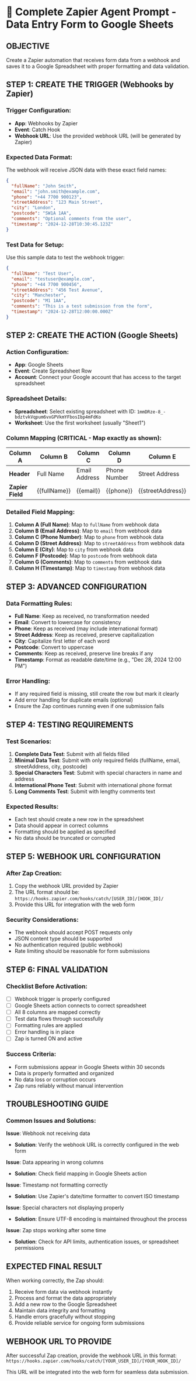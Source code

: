 # 🤖 Complete Zapier Agent Prompt - Data Entry Form to Google Sheets

## OBJECTIVE
Create a Zapier automation that receives form data from a webhook and saves it to a Google Spreadsheet with proper formatting and data validation.

## STEP 1: CREATE THE TRIGGER (Webhooks by Zapier)

### Trigger Configuration:
- **App**: Webhooks by Zapier
- **Event**: Catch Hook
- **Webhook URL**: Use the provided webhook URL (will be generated by Zapier)

### Expected Data Format:
The webhook will receive JSON data with these exact field names:
```json
{
  "fullName": "John Smith",
  "email": "john.smith@example.com", 
  "phone": "+44 7700 900123",
  "streetAddress": "123 Main Street",
  "city": "London",
  "postcode": "SW1A 1AA",
  "comments": "Optional comments from the user",
  "timestamp": "2024-12-28T10:30:45.123Z"
}
```

### Test Data for Setup:
Use this sample data to test the webhook trigger:
```json
{
  "fullName": "Test User",
  "email": "testuser@example.com",
  "phone": "+44 7700 900456",
  "streetAddress": "456 Test Avenue", 
  "city": "Manchester",
  "postcode": "M1 1AA",
  "comments": "This is a test submission from the form",
  "timestamp": "2024-12-28T12:00:00.000Z"
}
```

## STEP 2: CREATE THE ACTION (Google Sheets)

### Action Configuration:
- **App**: Google Sheets
- **Event**: Create Spreadsheet Row
- **Account**: Connect your Google account that has access to the target spreadsheet

### Spreadsheet Details:
- **Spreadsheet**: Select existing spreadsheet with ID: `1mmDRze-8_-bdztvkVqpum6vxGPVkmYFbosIbp4mFdKo`
- **Worksheet**: Use the first worksheet (usually "Sheet1")

### Column Mapping (CRITICAL - Map exactly as shown):

| Column A | Column B | Column C | Column D | Column E | Column F | Column G | Column H |
|----------|----------|----------|----------|----------|----------|----------|----------|
| **Header** | Full Name | Email Address | Phone Number | Street Address | City | Postcode | Comments | Timestamp |
| **Zapier Field** | {{fullName}} | {{email}} | {{phone}} | {{streetAddress}} | {{city}} | {{postcode}} | {{comments}} | {{timestamp}} |

### Detailed Field Mapping:
1. **Column A (Full Name)**: Map to `fullName` from webhook data
2. **Column B (Email Address)**: Map to `email` from webhook data  
3. **Column C (Phone Number)**: Map to `phone` from webhook data
4. **Column D (Street Address)**: Map to `streetAddress` from webhook data
5. **Column E (City)**: Map to `city` from webhook data
6. **Column F (Postcode)**: Map to `postcode` from webhook data
7. **Column G (Comments)**: Map to `comments` from webhook data
8. **Column H (Timestamp)**: Map to `timestamp` from webhook data

## STEP 3: ADVANCED CONFIGURATION

### Data Formatting Rules:
- **Full Name**: Keep as received, no transformation needed
- **Email**: Convert to lowercase for consistency
- **Phone**: Keep as received (may include international format)
- **Street Address**: Keep as received, preserve capitalization
- **City**: Capitalize first letter of each word
- **Postcode**: Convert to uppercase
- **Comments**: Keep as received, preserve line breaks if any
- **Timestamp**: Format as readable date/time (e.g., "Dec 28, 2024 12:00 PM")

### Error Handling:
- If any required field is missing, still create the row but mark it clearly
- Add error handling for duplicate emails (optional)
- Ensure the Zap continues running even if one submission fails

## STEP 4: TESTING REQUIREMENTS

### Test Scenarios:
1. **Complete Data Test**: Submit with all fields filled
2. **Minimal Data Test**: Submit with only required fields (fullName, email, streetAddress, city, postcode)
3. **Special Characters Test**: Submit with special characters in name and address
4. **International Phone Test**: Submit with international phone format
5. **Long Comments Test**: Submit with lengthy comments text

### Expected Results:
- Each test should create a new row in the spreadsheet
- Data should appear in correct columns
- Formatting should be applied as specified
- No data should be truncated or corrupted

## STEP 5: WEBHOOK URL CONFIGURATION

### After Zap Creation:
1. Copy the webhook URL provided by Zapier
2. The URL format should be: `https://hooks.zapier.com/hooks/catch/[USER_ID]/[HOOK_ID]/`
3. Provide this URL for integration with the web form

### Security Considerations:
- The webhook should accept POST requests only
- JSON content type should be supported
- No authentication required (public webhook)
- Rate limiting should be reasonable for form submissions

## STEP 6: FINAL VALIDATION

### Checklist Before Activation:
- [ ] Webhook trigger is properly configured
- [ ] Google Sheets action connects to correct spreadsheet
- [ ] All 8 columns are mapped correctly
- [ ] Test data flows through successfully
- [ ] Formatting rules are applied
- [ ] Error handling is in place
- [ ] Zap is turned ON and active

### Success Criteria:
- Form submissions appear in Google Sheets within 30 seconds
- Data is properly formatted and organized
- No data loss or corruption occurs
- Zap runs reliably without manual intervention

## TROUBLESHOOTING GUIDE

### Common Issues and Solutions:

**Issue**: Webhook not receiving data
- **Solution**: Verify the webhook URL is correctly configured in the web form

**Issue**: Data appearing in wrong columns  
- **Solution**: Check field mapping in Google Sheets action

**Issue**: Timestamp not formatting correctly
- **Solution**: Use Zapier's date/time formatter to convert ISO timestamp

**Issue**: Special characters not displaying properly
- **Solution**: Ensure UTF-8 encoding is maintained throughout the process

**Issue**: Zap stops working after some time
- **Solution**: Check for API limits, authentication issues, or spreadsheet permissions

## EXPECTED FINAL RESULT

When working correctly, the Zap should:
1. Receive form data via webhook instantly
2. Process and format the data appropriately  
3. Add a new row to the Google Spreadsheet
4. Maintain data integrity and formatting
5. Handle errors gracefully without stopping
6. Provide reliable service for ongoing form submissions

## WEBHOOK URL TO PROVIDE
After successful Zap creation, provide the webhook URL in this format:
`https://hooks.zapier.com/hooks/catch/[YOUR_USER_ID]/[YOUR_HOOK_ID]/`

This URL will be integrated into the web form for seamless data submission.